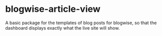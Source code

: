 # blogwise-article-view

A basic package for the templates of blog posts for blogwise, so that the dashboard displays exactly what the live site will show.

